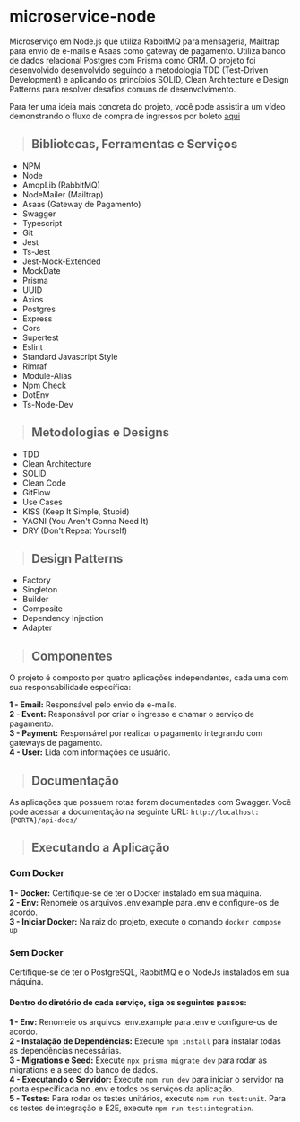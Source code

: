 # microservice-node
Microserviço em Node.js que utiliza RabbitMQ para mensageria, Mailtrap para envio de e-mails e Asaas como gateway de pagamento. Utiliza banco de dados relacional Postgres com Prisma como ORM. O projeto foi desenvolvido desenvolvido seguindo a metodologia TDD (Test-Driven Development) e aplicando os princípios SOLID, Clean Architecture e Design Patterns para resolver desafios comuns de desenvolvimento.

Para ter uma ideia mais concreta do projeto, você pode assistir a um vídeo demonstrando o fluxo de compra de ingressos por boleto [aqui](https://youtu.be/i4mEDs2KDvk?si=XQTRArN0_zesnPr_
)


> ## Bibliotecas, Ferramentas e Serviços

* NPM
* Node
* AmqpLib (RabbitMQ)
* NodeMailer (Mailtrap)
* Asaas (Gateway de Pagamento)
* Swagger
* Typescript
* Git
* Jest
* Ts-Jest
* Jest-Mock-Extended
* MockDate
* Prisma
* UUID
* Axios
* Postgres
* Express
* Cors
* Supertest
* Eslint
* Standard Javascript Style
* Rimraf
* Module-Alias
* Npm Check
* DotEnv
* Ts-Node-Dev

> ## Metodologias e Designs

* TDD
* Clean Architecture
* SOLID
* Clean Code
* GitFlow
* Use Cases
* KISS (Keep It Simple, Stupid)
* YAGNI (You Aren't Gonna Need It)
* DRY (Don't Repeat Yourself)

> ## Design Patterns

* Factory
* Singleton
* Builder
* Composite
* Dependency Injection
* Adapter

> ## Componentes

O projeto é composto por quatro aplicações independentes, cada uma com sua responsabilidade específica:

**1 - Email:** Responsável pelo envio de e-mails.
<br>**2 - Event:** Responsável por criar o ingresso e chamar o serviço de pagamento.
<br>**3 - Payment:** Responsável por realizar o pagamento integrando com gateways de pagamento.
<br>**4 - User:** Lida com informações de usuário.


> ## Documentação
As aplicações que possuem rotas foram documentadas com Swagger. Você pode acessar a documentação na seguinte URL: `http://localhost:{PORTA}/api-docs/`

> ## Executando a Aplicação

### Com Docker
 **1 - Docker:** Certifique-se de ter o Docker instalado em sua máquina.
 <br> **2 - Env:** Renomeie os arquivos .env.example para .env e configure-os de acordo.
 <br> **3 - Iniciar Docker:** Na raiz do projeto, execute o comando `docker compose up`

### Sem Docker
Certifique-se de ter o PostgreSQL, RabbitMQ e o NodeJs instalados em sua máquina.
#### Dentro do diretório de cada serviço, siga os seguintes passos:
**1 - Env:** Renomeie os arquivos .env.example para .env e configure-os de acordo.
<br> **2 - Instalação de Dependências:**  Execute `npm install` para instalar todas as dependências necessárias.
<br> **3 - Migrations e Seed:** Execute `npx prisma migrate dev` para rodar as migrations e a seed do banco de dados.
<br> **4 - Executando o Servidor:** Execute `npm run dev` para iniciar o servidor na porta especificada no .env e todos os serviços da aplicação.
<br> **5 - Testes:** Para rodar os testes unitários, execute `npm run test:unit`. Para os testes de integração e E2E, execute `npm run test:integration`.
